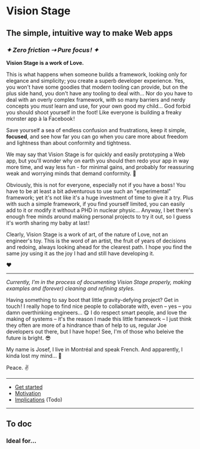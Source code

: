 # Vision Stage

## The simple, intuitive way to make Web apps
### *✦ Zero friction ⇢ Pure focus ! ✦*

**Vision Stage is a work of Love.**

This is what happens when someone builds a framework, looking only for elegance and simplicity; you create a superb developer experience. Yes, you won't have some goodies that modern tooling can provide, but on the plus side hand, you don't have any tooling to deal with… Nor do you have to deal with an overly complex framework, with so many barriers and nerdy concepts you *must* learn and use, for your own good my child… God forbid you should shoot yourself in the foot! Like everyone is building a freaky monster app à la Facebook !

Save yourself a sea of endless confusion and frustrations, keep it simple, **focused**, and see how far you can go when you care more about freedom and lightness than about conformity and tightness.

We may say that Vision Stage is for quickly and easily prototyping a Web app, but you'll wonder why on earth you should then redo your app in way more time, and way less fun - for minimal gains, and probably for reassuring weak and worrying minds that demand conformity. 🤷

Obviously, this is not for everyone, especially not if you have a boss ! You have to be at least a bit adventurous to use such an "experimental" framework; yet it's not like it's a huge investment of time to give it a try. Plus with such a simple framework, if you find yourself limited, you can easily add to it or modify it without a PHD in nuclear physic… Anyway, I bet there's enough free minds around making personal projects to try it out, so I guess it's worth sharing my baby at last !

Clearly, Vision Stage is a work of art, of the nature of Love, not an engineer's toy. This is the word of an artist, the fruit of years of decisions and redoing, always looking ahead for the clearest path. I hope you find the same joy using it as the joy I had and still have developing it.

❤️

---

*Currently, I'm in the process of documenting Vision Stage properly, making examples and (forever) cleaning and refining styles.*


Having something to say boot that little gravity-defying project? Get in touch ! I really hope to find nice people to collaborate with, even – yes – you damn overthinking engineers… 😋 I do respect smart people, and love the making of systems – it's the reason I made this little framework – I just think they often are more of a hindrance than of help to us, regular Joe developers out there, but I have hope ! See, I'm of those who beleive the future is bright. 😎

My name is Josef, I live in Montréal and speak French. And apparently, I kinda lost my mind… 🤯

Peace. ✌️

---
- [Get started](get-started.md)
- [Motivation](motivation.md)
- [Implications](implications) (Todo)
---

## To doc

### Ideal for…
